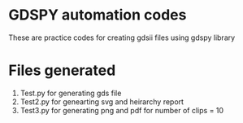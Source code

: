 # GDSPY automation codes 
These are practice codes for creating gdsii files using gdspy library 

# Files generated 
<ol>
  <li>Test.py for generating gds file </li>
  <li>Test2.py for genearting svg and heirarchy report</li>
  <li>Test3.py for generating png and pdf for number of clips = 10</li>
</ol>
